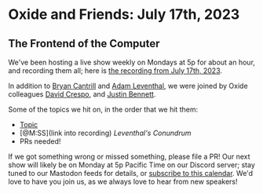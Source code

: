# Oxide and Friends: July 17th, 2023

## The Frontend of the Computer

We've been hosting a live show weekly on Mondays at 5p for about an hour,
and recording them all; here is
[the recording from July 17th, 2023](https://youtu.be/dS7TEfKqQY0).

In addition to
[Bryan Cantrill](https://mastodon.social/@bcantrill) and
[Adam Leventhal](https://mastodon.social/@ahl),
we were joined by Oxide colleagues
[David Crespo](https://hachyderm.io/@davidcrespo),
and [Justin Bennett](https://pkm.social/@just_be).

Some of the topics we hit on, in the order that we hit them:

- [Topic](link)
- [@M:SS](link into recording)
  *Leventhal's Conundrum*
- PRs needed!

If we got something wrong or missed something, please file a PR!
Our next show will likely be on Monday at 5p Pacific Time on our Discord
server; stay tuned to our Mastodon feeds for details, or [subscribe to this
calendar](https://sesh.fyi/api/calendar/v2/iMdFbuFRupMwuTiwvXswNU.ics).  We'd
love to have you join us, as we always love to hear from new speakers!


